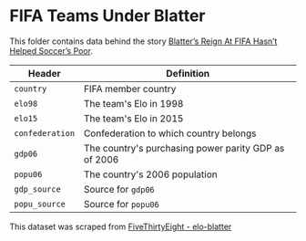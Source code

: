 # FIFA Teams Under Blatter

This folder contains data behind the story [Blatter’s Reign At FIFA Hasn’t Helped Soccer’s Poor](http://fivethirtyeight.com/features/blatters-reign-at-fifa-hasnt-helped-soccers-poor/).

Header | Definition
---|---------
`country` | FIFA member country
`elo98` | The team's Elo in 1998
`elo15` | The team's Elo in 2015
`confederation` | Confederation to which country belongs
`gdp06` | The country's purchasing power parity GDP as of 2006
`popu06` | The country's 2006 population
`gdp_source` | Source for `gdp06`
`popu_source` | Source for `popu06`

This dataset was scraped from [FiveThirtyEight - elo-blatter](https://github.com/fivethirtyeight/data/tree/master/elo-blatter)